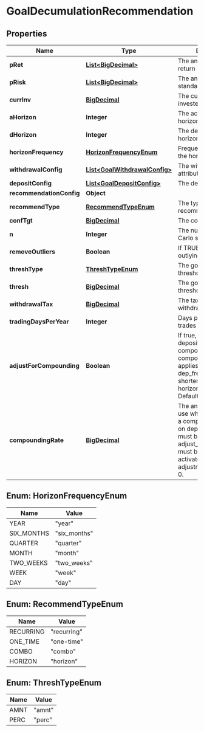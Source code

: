 
# GoalDecumulationRecommendation

## Properties
Name | Type | Description | Notes
------------ | ------------- | ------------- | -------------
**pRet** | [**List&lt;BigDecimal&gt;**](BigDecimal.md) | The annualized portfolio return | 
**pRisk** | [**List&lt;BigDecimal&gt;**](BigDecimal.md) | The annualized portfolio standard deviation | 
**currInv** | [**BigDecimal**](BigDecimal.md) | The current amount invested | 
**aHorizon** | **Integer** | The accumulation goal horizon | 
**dHorizon** | **Integer** | The decumulation goal horizon | 
**horizonFrequency** | [**HorizonFrequencyEnum**](#HorizonFrequencyEnum) | Frequency in relation to the horizon | 
**withdrawalConfig** | [**List&lt;GoalWithdrawalConfig&gt;**](GoalWithdrawalConfig.md) | The withdrawal attributes | 
**depositConfig** | [**List&lt;GoalDepositConfig&gt;**](GoalDepositConfig.md) | The deposit attributes |  [optional]
**recommendationConfig** | **Object** |  |  [optional]
**recommendType** | [**RecommendTypeEnum**](#RecommendTypeEnum) | The type of recommended action |  [optional]
**confTgt** | [**BigDecimal**](BigDecimal.md) | The confidence target |  [optional]
**n** | **Integer** | The number of Monte Carlo simulations to run |  [optional]
**removeOutliers** | **Boolean** | If TRUE, remove outlying results |  [optional]
**threshType** | [**ThreshTypeEnum**](#ThreshTypeEnum) | The goal deviation threshold type |  [optional]
**thresh** | [**BigDecimal**](BigDecimal.md) | The goal deviation threshold value |  [optional]
**withdrawalTax** | [**BigDecimal**](BigDecimal.md) | The tax rate for withdrawals |  [optional]
**tradingDaysPerYear** | **Integer** | Days per year a portfolio trades |  [optional]
**adjustForCompounding** | **Boolean** | If true, adjust periodic deposit amounts for compounding based on compounding_rate. This applies when a deposit’s dep_frequency is shorter than horizon_frequency. Defaults to false. |  [optional]
**compoundingRate** | [**BigDecimal**](BigDecimal.md) | The annualized rate to use when approximating a compounding effect on deposits. This value must be defined and adjust_for_compounding must be true in order to activate compounding adjustment. Defaults to 0. |  [optional]


<a name="HorizonFrequencyEnum"></a>
## Enum: HorizonFrequencyEnum
Name | Value
---- | -----
YEAR | &quot;year&quot;
SIX_MONTHS | &quot;six_months&quot;
QUARTER | &quot;quarter&quot;
MONTH | &quot;month&quot;
TWO_WEEKS | &quot;two_weeks&quot;
WEEK | &quot;week&quot;
DAY | &quot;day&quot;


<a name="RecommendTypeEnum"></a>
## Enum: RecommendTypeEnum
Name | Value
---- | -----
RECURRING | &quot;recurring&quot;
ONE_TIME | &quot;one-time&quot;
COMBO | &quot;combo&quot;
HORIZON | &quot;horizon&quot;


<a name="ThreshTypeEnum"></a>
## Enum: ThreshTypeEnum
Name | Value
---- | -----
AMNT | &quot;amnt&quot;
PERC | &quot;perc&quot;



